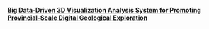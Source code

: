 


[**Big Data-Driven 3D Visualization Analysis System for Promoting Provincial-Scale Digital Geological Exploration**](http://visual.gschen.top:1680/)

